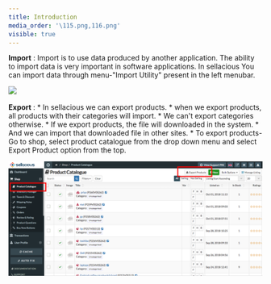 ```yaml
---
title: Introduction
media_order: '\115.png,116.png'
visible: true
---
```


**Import** : Import is to use data produced by another application. The ability to import data is very important in              software applications. In sellacious You can import data through menu-"Import Utility" present in the                left menubar.

![](%5C115.png)

**Export** : 
          * In sellacious we can export products.
          * when we export products, all products with their categories will import.
          * We can't export categories otherwise.
          * If we export products, the file will downloaded in the system.
          * And we can import that downloaded file in other sites.
          * To export products- Go to shop, select product catalogue from the drop down menu and select Export                   Product option from the top. 

![](116.png)

 